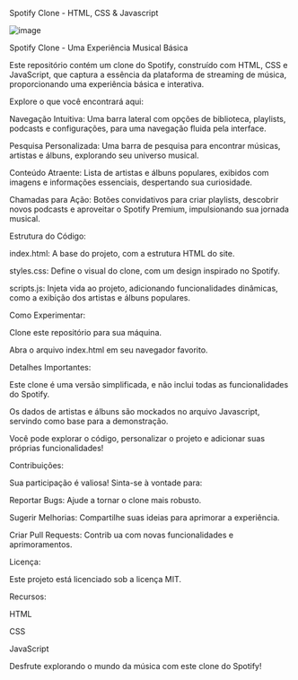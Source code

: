 Spotify Clone - HTML, CSS & Javascript

![image](https://github.com/user-attachments/assets/ecc24626-add2-4423-b479-f33db6bb563c)

Spotify Clone - Uma Experiência Musical Básica

Este repositório contém um clone do Spotify, construído com HTML, CSS e JavaScript, que captura a essência da plataforma de streaming de música, proporcionando uma experiência básica e interativa.

Explore o que você encontrará aqui:

Navegação Intuitiva: Uma barra lateral com opções de biblioteca, playlists, podcasts e configurações, para uma navegação fluida pela interface.

Pesquisa Personalizada: Uma barra de pesquisa para encontrar músicas, artistas e álbuns, explorando seu universo musical.

Conteúdo Atraente: Lista de artistas e álbuns populares, exibidos com imagens e informações essenciais, despertando sua curiosidade.

Chamadas para Ação: Botões convidativos para criar playlists, descobrir novos podcasts e aproveitar o Spotify Premium, impulsionando sua jornada musical.

Estrutura do Código:

index.html: A base do projeto, com a estrutura HTML do site.

styles.css: Define o visual do clone, com um design inspirado no Spotify.

scripts.js: Injeta vida ao projeto, adicionando funcionalidades dinâmicas, como a exibição dos artistas e álbuns populares.

Como Experimentar:

Clone este repositório para sua máquina.

Abra o arquivo index.html em seu navegador favorito.

Detalhes Importantes:

Este clone é uma versão simplificada, e não inclui todas as funcionalidades do Spotify.

Os dados de artistas e álbuns são mockados no arquivo Javascript, servindo como base para a demonstração.

Você pode explorar o código, personalizar o projeto e adicionar suas próprias funcionalidades!

Contribuições:

Sua participação é valiosa! Sinta-se à vontade para:

Reportar Bugs: Ajude a tornar o clone mais robusto.

Sugerir Melhorias: Compartilhe suas ideias para aprimorar a experiência.

Criar Pull Requests: Contrib ua com novas funcionalidades e aprimoramentos.

Licença:

Este projeto está licenciado sob a licença MIT.

Recursos:

HTML

CSS

JavaScript

Desfrute explorando o mundo da música com este clone do Spotify!
